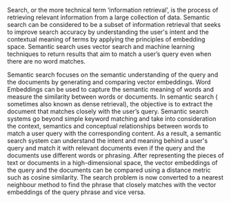 Search, or the more technical term ‘information retrieval’, is the process of retrieving relevant information from a large collection of data. 
Semantic search can be considered to be a subset of information retrieval that seeks to improve search accuracy by understanding the user's intent 
and the contextual meaning of terms by applying the principles of embedding space. 
Semantic search uses vector search and machine learning techniques to return results that aim to match a user’s query even when there are no word matches.

Semantic search focuses on the semantic understanding of the query and the documents by generating and comparing vector embeddings. 
Word Embeddings can be used to capture the semantic meaning of words and measure the similarity between words or documents. 
In semantic search ( sometimes also known as dense retrieval), the objective is to extract the document that matches closely with the user’s query. 
Semantic search systems go beyond simple keyword matching and take into consideration the context, 
semantics and conceptual relationships between words to match a user query with the corresponding content. 
As a result, a semantic search system can understand the intent and meaning behind a user's query and match it with relevant documents even if the query and the documents use different words or phrasing. 
After representing the pieces of text or documents in a high-dimensional space, the vector embeddings of the query and the documents can be compared using a distance metric such as cosine similarity. 
The search problem is now converted to a nearest neighbour method to find the phrase that closely matches with the vector embeddings of the query phrase and vice versa.


